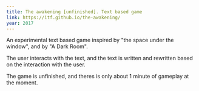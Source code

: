 ```yaml
---
title: The awakening [unfinished]. Text based game
link: https://itf.github.io/the-awakening/
year: 2017
---
```


An experimental text based game inspired by "the space under the window", and by "A Dark Room". 

The user interacts with the text, and the text is written and rewritten based on the interaction with the user.

The game is unfinished, and theres is only about 1 minute of gameplay at the moment.
